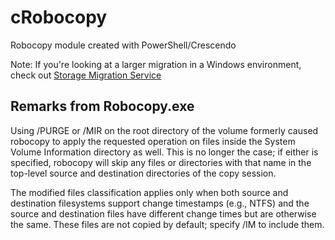 # cRobocopy

Robocopy module created with PowerShell/Crescendo

Note: If you're looking at a larger migration in a Windows environment, check out [Storage Migration Service](https://docs.microsoft.com/en-us/windows-server/storage/storage-migration-service/overview)

## Remarks from Robocopy.exe

Using /PURGE or /MIR on the root directory of the volume formerly caused robocopy to apply the requested operation on files inside the System Volume Information directory as well. This is no longer the case; if either is specified, robocopy will skip any files or directories with that name in the top-level source and destination directories of the copy session.

The modified files classification applies only when both source and destination filesystems support change timestamps (e.g., NTFS) and the source and destination files have different change times but are otherwise the same. These files are not copied by default; specify /IM to include them.